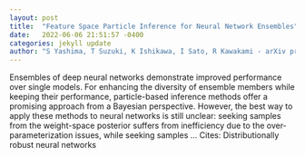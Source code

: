 ```yaml
---
layout: post
title:  "Feature Space Particle Inference for Neural Network Ensembles"
date:   2022-06-06 21:51:57 -0400
categories: jekyll update
author: "S Yashima, T Suzuki, K Ishikawa, I Sato, R Kawakami - arXiv preprint arXiv …, 2022"
---
```

Ensembles of deep neural networks demonstrate improved performance over single models. For enhancing the diversity of ensemble members while keeping their performance, particle-based inference methods offer a promising approach from a Bayesian perspective. However, the best way to apply these methods to neural networks is still unclear: seeking samples from the weight-space posterior suffers from inefficiency due to the over-parameterization issues, while seeking samples …
Cites: ‪Distributionally robust neural networks‬  
